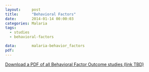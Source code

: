 ```yaml
---
layout:     post
title:      "Behavioral Factors"
date:       2014-01-14 00:00:03
categories: Malaria
tags:      
  - studies
  - behavioral-factors

data:       malaria-behavior_factors
pdf:        
---
```


[Download a PDF of all Behavioral Factor Outcome studies (link TBD)]()